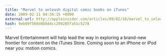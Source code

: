 ```yaml
---
title: "Marvel to unleash digital comic books on iTunes"
date: 2009-02-11 04:34:15 +0000
external-url: http://appleinsider.com/articles/09/02/10/marvel_to_unleash_digital_comic_books_on_itunes
hash: 9eb09f568d4b8d4cc209205fa51c5278
---
```


Marvel Entertainment will help lead the way in exploring a brand-new frontier for content on the iTunes Store.  Coming soon to an iPhone or iPod near you: motion comics.
